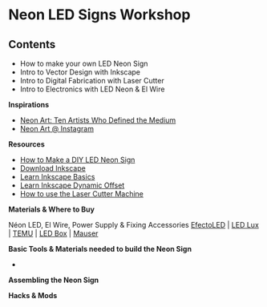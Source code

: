 # Neon LED Signs Workshop

## Contents
* How to make your own LED Neon Sign
* Intro to Vector Design with Inkscape
* Intro to Digital Fabrication with Laser Cutter
* Intro to Electronics with LED Neon & El Wire



**Inspirations**
* [Neon Art: Ten Artists Who Defined the Medium](https://magazine.artland.com/neon-art-ten-artists-who-defined-the-medium/)
* [Neon Art @ Instagram](https://www.instagram.com/neon__art/?hl=en)

**Resources**
* [How to Make a DIY LED Neon Sign](https://www.ledyilighting.com/pt/how-to-make-a-diy-led-neon-sign/)
* [Download Inkscape](https://inkscape.org/)
* [Learn Inkscape Basics](http://www.oficinasdoconvento.com/doku/doku.php?id=documentacao:inkscape)
* [Learn Inkscape Dynamic Offset](https://youtu.be/om3I45Bg5Xs?si=mv1EVnH5Kvmy62tC)
* [How to use the Laser Cutter Machine](http://www.oficinasdoconvento.com/doku/doku.php?id=documentacao:laser)


**Materials & Where to Buy**

Néon LED, El Wire, Power Supply & Fixing Accessories
[EfectoLED](https://www.efectoled.com/pt/?search&query=neon) | [LED Lux](https://www.ledlux.pt/epages/ea9822.sf/pt_PT/?ObjectPath=/Shops/ea9822/Categories/Fitas_LED/Neon_LED) | [TEMU](https://www.temu.com/search_result.html?search_key=Neon%20Light&search_method=user) | [LED Box](https://www.ledbox.es/pt/iluminacao-led/led-neon-flex) | [Mauser](https://mauser.pt)

**Basic Tools & Materials needed to build the Neon Sign**

* 




**Assembling the Neon Sign**

**Hacks & Mods**





